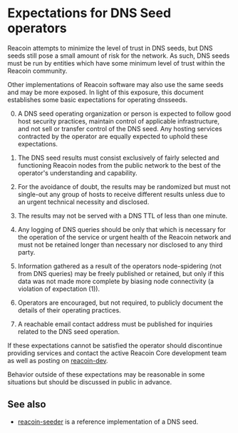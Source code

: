 Expectations for DNS Seed operators
====================================

Reacoin attempts to minimize the level of trust in DNS seeds,
but DNS seeds still pose a small amount of risk for the network.
As such, DNS seeds must be run by entities which have some minimum
level of trust within the Reacoin community.

Other implementations of Reacoin software may also use the same
seeds and may be more exposed. In light of this exposure, this
document establishes some basic expectations for operating dnsseeds.

0. A DNS seed operating organization or person is expected to follow good
host security practices, maintain control of applicable infrastructure,
and not sell or transfer control of the DNS seed. Any hosting services
contracted by the operator are equally expected to uphold these expectations.

1. The DNS seed results must consist exclusively of fairly selected and
functioning Reacoin nodes from the public network to the best of the
operator's understanding and capability.

2. For the avoidance of doubt, the results may be randomized but must not
single-out any group of hosts to receive different results unless due to an
urgent technical necessity and disclosed.

3. The results may not be served with a DNS TTL of less than one minute.

4. Any logging of DNS queries should be only that which is necessary
for the operation of the service or urgent health of the Reacoin
network and must not be retained longer than necessary nor disclosed
to any third party.

5. Information gathered as a result of the operators node-spidering
(not from DNS queries) may be freely published or retained, but only
if this data was not made more complete by biasing node connectivity
(a violation of expectation (1)).

6. Operators are encouraged, but not required, to publicly document the
details of their operating practices.

7. A reachable email contact address must be published for inquiries
related to the DNS seed operation.

If these expectations cannot be satisfied the operator should
discontinue providing services and contact the active Reacoin
Core development team as well as posting on
[reacoin-dev](https://groups.google.com/forum/#!forum/reacoin-dev).

Behavior outside of these expectations may be reasonable in some
situations but should be discussed in public in advance.

See also
----------
- [reacoin-seeder](https://github.com/pooler/reacoin-seeder) is a reference implementation of a DNS seed.
